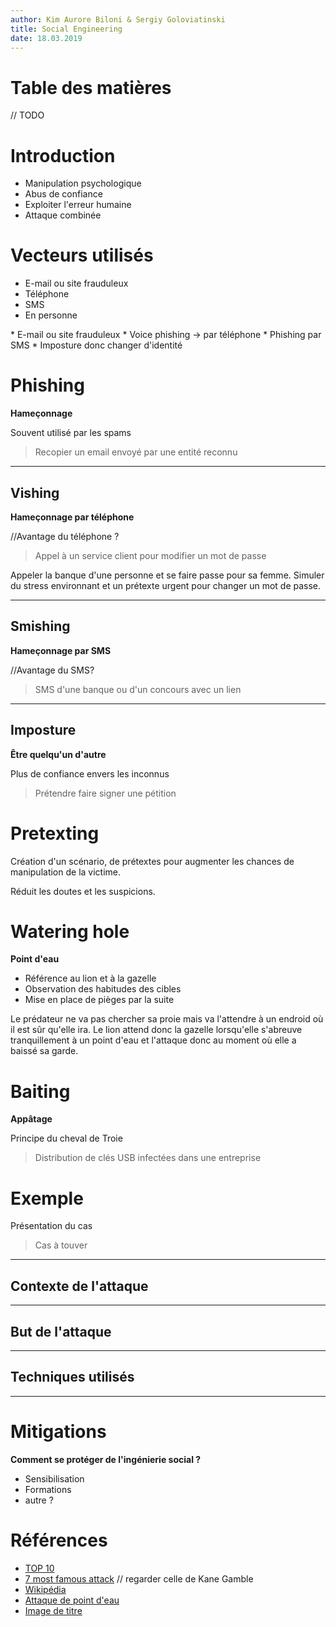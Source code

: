 ```yaml
---
author: Kim Aurore Biloni & Sergiy Goloviatinski
title: Social Engineering
date: 18.03.2019
---
```


# Table des matières

// TODO

# Introduction

* Manipulation psychologique
* Abus de confiance
* Exploiter l'erreur humaine
* Attaque combinée

# Vecteurs utilisés

* E-mail ou site frauduleux
* Téléphone
* SMS
* En personne

<aside class="notes">
* E-mail ou site frauduleux
* Voice phishing -> par téléphone
* Phishing par SMS
* Imposture donc changer d'identité
</aside>

# Phishing

**Hameçonnage**

Souvent utilisé par les spams

> Recopier un email envoyé par une entité reconnu

<aside class="notes">

</aside>

---

## Vishing

**Hameçonnage par téléphone**

//Avantage du téléphone ?

> Appel à un service client pour modifier un mot de passe

<aside class="notes">
Appeler la banque d'une personne et se faire passe pour sa femme. Simuler du stress environnant et un prétexte urgent pour changer un mot de passe.
</aside>

---

## Smishing

**Hameçonnage par SMS**

//Avantage du SMS?

> SMS d'une banque ou d'un concours avec un lien

<aside class="notes">

</aside>

---

## Imposture

**Être quelqu'un d'autre**

Plus de confiance envers les inconnus

> Prétendre faire signer une pétition

<aside class="notes">

</aside>

# Pretexting

Création d'un scénario, de prétextes pour augmenter les chances de manipulation de la victime.

Réduit les doutes et les suspicions.

# Watering hole

**Point d'eau**

* Référence au lion et à la gazelle
* Observation des habitudes des cibles
* Mise en place de pièges par la suite

<aside class="notes">
Le prédateur ne va pas chercher sa proie mais va l'attendre à un endroid où il est sûr qu'elle ira. Le lion attend donc la gazelle lorsqu'elle s'abreuve tranquillement à un point d'eau et l'attaque donc au moment où elle a baissé sa garde.
</aside>

# Baiting

**Appâtage**

Principe du cheval de Troie

> Distribution de clés USB infectées dans une entreprise

# Exemple

Présentation du cas

> Cas à touver

---

## Contexte de l'attaque

---

## But de l'attaque

---

## Techniques utilisés

---

# Mitigations

**Comment se protéger de l'ingénierie social ?**

* Sensibilisation
* Formations
* autre ?

# Références

* [TOP 10](https://resources.infosecinstitute.com/the-top-ten-most-famous-social-engineering-attacks/#gref)
* [7 most famous attack](https://phoenixnap.com/blog/famous-social-engineering-attacks) // regarder celle de Kane Gamble
* [Wikipédia](https://en.wikipedia.org/wiki/Social_engineering_(security)#Techniques_and_terms)
* [Attaque de point d'eau](https://fr.wikipedia.org/wiki/Attaque_de_point_d%27eau)
* [Image de titre](https://www.google.com/url?sa=i&source=images&cd=&cad=rja&uact=8&ved=2ahUKEwie48OKjYfhAhVSmbQKHZUkCOkQjRx6BAgBEAU&url=https%3A%2F%2Ffirestormcyber.com%2Fblogs%2Ff%2Fsocial-engineering-the-c-suite&psig=AOvVaw1U-tPINjzh5CbQcIluT4at&ust=1552840833817135)
